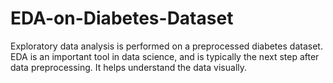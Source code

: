 # EDA-on-Diabetes-Dataset

Exploratory data analysis is performed on a preprocessed diabetes dataset. EDA is an important tool in data science, and is typically the next step 
after data preprocessing. It helps understand the data visually.
